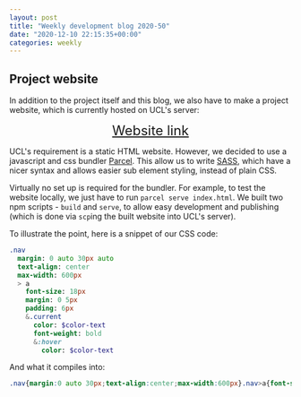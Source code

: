 ```yaml
---
layout: post
title: "Weekly development blog 2020-50"
date: "2020-12-10 22:15:35+00:00"
categories: weekly
---
```


## Project website

In addition to the project itself and this blog, we also have to make a project website, which is currently hosted on UCL's server:

<div style="text-align: center; font-size: 24px; margin: 10px 0;">
<a href="https://students.cs.ucl.ac.uk/2020/group24/index.html">Website link</a>
</div>

UCL's requirement is a static HTML website. However, we decided to use a javascript and css bundler [Parcel](https://github.com/parcel-bundler/parcel). This allow us to write [SASS](https://sass-lang.com/), which have a nicer syntax and allows easier sub element styling, instead of plain CSS.

Virtually no set up is required for the bundler. For example, to test the website locally, we just have to run `parcel serve index.html`. We built two npm scripts - `build` and `serve`, to allow easy development and publishing (which is done via `scp`ing the built website into UCL's server).

To illustrate the point, here is a snippet of our CSS code:

```sass
.nav
  margin: 0 auto 30px auto
  text-align: center
  max-width: 600px
  > a
    font-size: 18px
    margin: 0 5px
    padding: 6px
    &.current
      color: $color-text
      font-weight: bold
      &:hover
        color: $color-text

```

And what it compiles into:

```css
.nav{margin:0 auto 30px;text-align:center;max-width:600px}.nav>a{font-size:18px;margin:0 5px;padding:6px}.nav>a.current{color:#444;font-weight:700}.nav>a.current:hover{color:#444}
```
